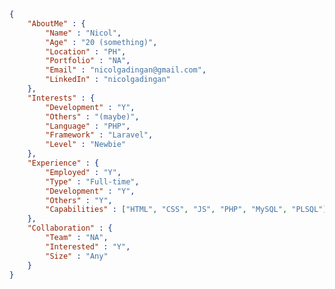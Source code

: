 ```json
{
    "AboutMe" : {
        "Name" : "Nicol",
        "Age" : "20 (something)",
        "Location" : "PH",
        "Portfolio" : "NA",
        "Email" : "nicolgadingan@gmail.com",
        "LinkedIn" : "nicolgadingan"
    },
    "Interests" : {
        "Development" : "Y",
        "Others" : "(maybe)",
        "Language" : "PHP",
        "Framework" : "Laravel",
        "Level" : "Newbie"
    },
    "Experience" : {
        "Employed" : "Y",
        "Type" : "Full-time",
        "Development" : "Y",
        "Others" : "Y",
        "Capabilities" : ["HTML", "CSS", "JS", "PHP", "MySQL", "PLSQL"]
    },
    "Collaboration" : {
        "Team" : "NA",
        "Interested" : "Y",
        "Size" : "Any"
    }
}
```
<!---
- 👋 Hi, I’m Nicol.
- 👀 I’m interested in any type of development especially something that is personally doable and benefits me at some point.
- 🌱 I’m currently learning Laravel. I've created this app for a local retailer using just the basic of Web development (HTML, CSS, JS, PHP and MySQL) and currently converting it Laravel for neater package and additional features.
- 💞️ I’m looking to collaborate on at least a small group of folks for now. I am currently full-time employed and just doing my learning and development outside work.
- 📫 How to reach me at:
        Email:    nicolgadingan@gmail.com
        LinkedIn: nicolgadingan
        
--->

<!---
nicolgadingan/nicolgadingan is a ✨ special ✨ repository because its `README.md` (this file) appears on your GitHub profile.
You can click the Preview link to take a look at your changes.
--->
